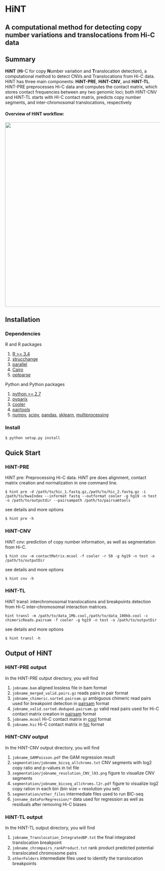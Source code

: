 # HiNT 
## A computational method for detecting copy number variations and translocations from Hi-C data

## Summary
**HiNT** (**Hi**-C for copy **N**umber variation and **T**ranslocation detection), a computational method to detect CNVs and Translocations from Hi-C data. HiNT has three main components: **HiNT-PRE**, **HiNT-CNV**, and **HiNT-TL**. HiNT-PRE preprocesses Hi-C data and computes the contact matrix, which stores contact frequencies between any two genomic loci; both HiNT-CNV and HiNT-TL starts with HI-C contact matrix, predicts copy number segments, and inter-chromosomal translocations, respectively 

#### Overview of HiNT workflow: 
<img src="https://github.com/suwangbio/HiNT/blob/master/images/HiNT_workflow.png" width="600">

## Installation

### Dependencies
R and R packages

1. [R >= 3.4](https://www.r-project.org/)
2. [strucchange](https://cran.r-project.org/web/packages/strucchange/index.html) 
3. [parallel](https://www.rdocumentation.org/packages/parallel/versions/3.4.1)
4. [Cairo](https://cran.r-project.org/web/packages/Cairo/index.html)
5. [optparse](https://cran.r-project.org/web/packages/optparse/index.html)


Python and Python packages

1. [python >= 2.7](https://www.python.org/)
2. [pyparix](https://github.com/4dn-dcic/pairix#pypairix)
3. [cooler](https://github.com/mirnylab/cooler)
4. [pairtools](https://github.com/mirnylab/pairtools)
5. [numpy](https://www.scipy.org/install.html), [scipy](https://www.scipy.org/install.html), [pandas](https://pandas.pydata.org/), [sklearn](https://scikit-learn.org/stable/install.html), [multiprocessing](https://pypi.org/project/multiprocess/)

### Install
```$ python setup.py install ```


## Quick Start
### HiNT-PRE
HiNT pre: Preprocessing Hi-C data. HiNT pre does alignment, contact matrix creation and normalization in one command line.

```$ hint pre -d /path/to/hic_1.fastq.gz,/path/to/hic_2.fastq.gz -i /path/to/bwaIndex --informat fastq --outformat cooler -g hg19 -n test -o /path/to/outputdir --pairsampath /path/to/pairsamtools```

see details and more options

```$ hint pre -h ```

### HiNT-CNV
HiNT cnv: prediction of copy number information, as well as segmentation from Hi-C.

```$ hint cnv -m contactMatrix.mcool -f cooler -r 50 -g hg19 -n test -o /path/to/outputDir```

see details and more options

```$ hint cnv -h ```

### HiNT-TL
HiNT transl: interchromosomal translocations and breakpoints detection from
Hi-C inter-chromosomal interaction matrices.

```hint transl -m /path/to/data_1Mb.cool,/path/to/data_100kb.cool -c chimericReads.pairsam -f cooler -g hg19 -n test -o /path/to/outputDir```

see details and more options

```$ hint transl -h ```

## Output of HiNT
### HiNT-PRE output
In the HiNT-PRE output directory, you will find

1. ```jobname.bam``` aligned lossless file in bam format
2. ```jobname_merged_valid.pairs.gz``` reads pairs in pair format
3. ```jobname_chimeric.sorted.pairsam.gz``` ambiguous chimeric read pairs used for breakpoint detection in [pairsam](https://github.com/mirnylab/pairtools) format
4. ```jobname_valid.sorted.deduped.pairsam.gz``` valid read pairs used for Hi-C contact matrix creation in [pairsam](https://github.com/mirnylab/pairtools) format
5. ```jobname.mcool``` Hi-C contact matrix in [cool](https://github.com/mirnylab/cooler) format
6. ```jobname.hic``` Hi-C contact matrix in [hic](https://github.com/aidenlab/juicer) format

### HiNT-CNV output
In the HiNT-CNV output directory, you will find

1. ```jobname_GAMPoisson.pdf``` the GAM regression result
2. ```segmentation/jobname_bicsq_allchroms.txt``` CNV segments with log2 copy ratio and p-values in txt file
3. ```segmentation/jobname_resolution_CNV_l03.png``` figure to visualize CNV segments
4. ```segmentation/jobname_bicseq_allchroms.l2r.pdf``` figure to visualize log2 copy ration in each bin (bin size = resolution you set)
5. ```segmentation/other_files``` intermediate files used to run BIC-seq
6. ```jonname_dataForRegression/*``` data used for regression as well as residuals after removing Hi-C biases

### HiNT-TL output
In the HiNT-TL output directory, you will find

1. ```jobname_Translocation_IntegratedBP.txt``` the final integrated translocation breakpoint
2. ```jobname_chrompairs_rankProduct.txt``` rank product predicted potential translocated chromosome pairs
3. ```otherFolders``` intermediate files used to identify the translocation breakpoints
